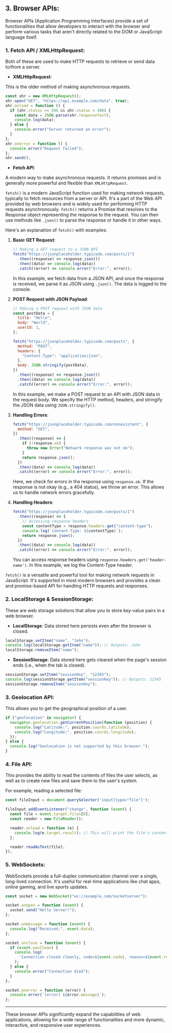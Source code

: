 ## 3. **Browser APIs**:

Browser APIs (Application Programming Interfaces) provide a set of functionalities that allow developers to interact with the browser and perform various tasks that aren't directly related to the DOM or JavaScript language itself.

### 1. **Fetch API / XMLHttpRequest**:

Both of these are used to make HTTP requests to retrieve or send data to/from a server.

- **XMLHttpRequest**:

This is the older method of making asynchronous requests.

```javascript
const xhr = new XMLHttpRequest();
xhr.open("GET", "https://api.example.com/data", true);
xhr.onload = function () {
  if (xhr.status >= 200 && xhr.status < 400) {
    const data = JSON.parse(xhr.responseText);
    console.log(data);
  } else {
    console.error("Server returned an error");
  }
};
xhr.onerror = function () {
  console.error("Request failed");
};
xhr.send();
```

- **Fetch API**:

A modern way to make asynchronous requests. It returns promises and is generally more powerful and flexible than `XMLHttpRequest`.

`fetch()` is a modern JavaScript function used for making network requests, typically to fetch resources from a server or API. It's a part of the Web API provided by web browsers and is widely used for performing HTTP requests asynchronously. `fetch()` returns a Promise that resolves to the Response object representing the response to the request. You can then use methods like `.json()` to parse the response or handle it in other ways.

Here's an explanation of `fetch()` with examples:

1. **Basic GET Request**:

   ```javascript
   // Making a GET request to a JSON API
   fetch("https://jsonplaceholder.typicode.com/posts/1")
     .then((response) => response.json())
     .then((data) => console.log(data))
     .catch((error) => console.error("Error:", error));
   ```

   In this example, we fetch data from a JSON API, and once the response is received, we parse it as JSON using `.json()`. The data is logged to the console.

2. **POST Request with JSON Payload**:

   ```javascript
   // Making a POST request with JSON data
   const postData = {
     title: "Hello",
     body: "World",
     userId: 1,
   };

   fetch("https://jsonplaceholder.typicode.com/posts", {
     method: "POST",
     headers: {
       "Content-Type": "application/json",
     },
     body: JSON.stringify(postData),
   })
     .then((response) => response.json())
     .then((data) => console.log(data))
     .catch((error) => console.error("Error:", error));
   ```

   In this example, we make a POST request to an API with JSON data in the request body. We specify the HTTP method, headers, and stringify the JSON data using `JSON.stringify()`.

3. **Handling Errors**:

   ```javascript
   fetch("https://jsonplaceholder.typicode.com/nonexistent", {
     method: "GET",
   })
     .then((response) => {
       if (!response.ok) {
         throw new Error("Network response was not ok");
       }
       return response.json();
     })
     .then((data) => console.log(data))
     .catch((error) => console.error("Error:", error));
   ```

   Here, we check for errors in the response using `response.ok`. If the response is not okay (e.g., a 404 status), we throw an error. This allows us to handle network errors gracefully.

4. **Handling Headers**:

   ```javascript
   fetch("https://jsonplaceholder.typicode.com/posts/1")
     .then((response) => {
       // Accessing response headers
       const contentType = response.headers.get("content-type");
       console.log(`Content-Type: ${contentType}`);
       return response.json();
     })
     .then((data) => console.log(data))
     .catch((error) => console.error("Error:", error));
   ```

   You can access response headers using `response.headers.get('header-name')`. In this example, we log the Content-Type header.

`fetch()` is a versatile and powerful tool for making network requests in JavaScript. It's supported in most modern browsers and provides a clean and promise-based API for handling HTTP requests and responses.

### 2. **LocalStorage & SessionStorage**:

These are web storage solutions that allow you to store key-value pairs in a web browser.

- **LocalStorage**: Data stored here persists even after the browser is closed.

```javascript
localStorage.setItem("name", "John");
console.log(localStorage.getItem("name")); // Outputs: John
localStorage.removeItem("name");
```

- **SessionStorage**: Data stored here gets cleared when the page's session ends (i.e., when the tab is closed).

```javascript
sessionStorage.setItem("sessionKey", "12345");
console.log(sessionStorage.getItem("sessionKey")); // Outputs: 12345
sessionStorage.removeItem("sessionKey");
```

### 3. **Geolocation API**:

This allows you to get the geographical position of a user.

```javascript
if ("geolocation" in navigator) {
  navigator.geolocation.getCurrentPosition(function (position) {
    console.log("Latitude:", position.coords.latitude);
    console.log("Longitude:", position.coords.longitude);
  });
} else {
  console.log("Geolocation is not supported by this browser.");
}
```

### 4. **File API**:

This provides the ability to read the contents of files the user selects, as well as to create new files and save them to the user's system.

For example, reading a selected file:

```javascript
const fileInput = document.querySelector('input[type="file"]');

fileInput.addEventListener("change", function (event) {
  const file = event.target.files[0];
  const reader = new FileReader();

  reader.onload = function (e) {
    console.log(e.target.result); // This will print the file's content
  };

  reader.readAsText(file);
});
```

### 5. **WebSockets**:

WebSockets provide a full-duplex communication channel over a single, long-lived connection. It's useful for real-time applications like chat apps, online gaming, and live sports updates.

```javascript
const socket = new WebSocket("ws://example.com/socketserver");

socket.onopen = function (event) {
  socket.send("Hello Server!");
};

socket.onmessage = function (event) {
  console.log("Received:", event.data);
};

socket.onclose = function (event) {
  if (event.wasClean) {
    console.log(
      `Connection closed cleanly, code=${event.code}, reason=${event.reason}`
    );
  } else {
    console.error("Connection died");
  }
};

socket.onerror = function (error) {
  console.error(`[error] ${error.message}`);
};
```

---

These browser APIs significantly expand the capabilities of web applications, allowing for a wide range of functionalities and more dynamic, interactive, and responsive user experiences.
